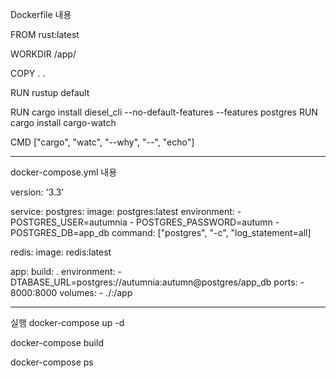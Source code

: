 Dockerfile 내용

  FROM rust:latest
  
  WORKDIR /app/
  
  COPY . .
  
  RUN rustup default
  
  RUN cargo install diesel_cli --no-default-features --features postgres
  RUN cargo install cargo-watch

  CMD ["cargo", "watc", "--why", "--", "echo"]
 
 ---------------------------------------------------------
 
 docker-compose.yml 내용
 
 version: '3.3'
 
 service:
  postgres:
    image: postgres:latest
    environment:
      - POSTGRES_USER=autumnia
      - POSTGRES_PASSWORD=autumn
      - POSTGRES_DB=app_db
    command: ["postgres", "-c", "log_statement=all]
    
   redis:
    image: redis:latest
    
   app:
    build: .
    environment:
      - DTABASE_URL=postgres://autumnia:autumn@postgres/app_db
    ports:
      - 8000:8000
    volumes:
      - ./:/app
 
----------------------------------------------
실행
 docker-compose up -d

 docker-compose build

 docker-compose ps
